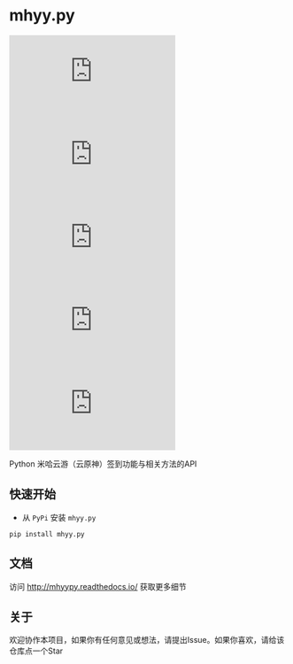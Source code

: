 # mhyy.py

![LICENSE](https://img.shields.io/github/license/GuangChen2333/mhyy.py?style=flat-square)
![Downloads](https://img.shields.io/pypi/dm/mhyy.py?style=flat-square)
![PyP](https://img.shields.io/pypi/v/mhyy.py?style=flat-square)
![Python](https://img.shields.io/pypi/pyversions/mhyy.py?style=flat-square)
![STARS](https://img.shields.io/github/stars/GuangChen2333/mhyy.py?style=flat-square)

Python 米哈云游（云原神）签到功能与相关方法的API

## 快速开始

- 从 `PyPi` 安装 `mhyy.py`

```shell
pip install mhyy.py
```

## 文档

访问 http://mhyypy.readthedocs.io/ 获取更多细节

## 关于

欢迎协作本项目，如果你有任何意见或想法，请提出Issue。如果你喜欢，请给该仓库点一个Star